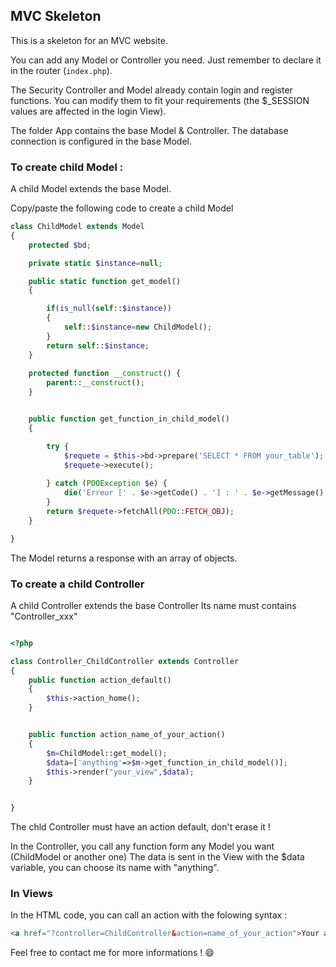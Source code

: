 ## MVC Skeleton

This is a skeleton for an MVC website.

You can add any Model or Controller you need. Just remember to declare it in the router (`index.php`).

The Security Controller and Model already contain login and register functions. 
You can modify them to fit your requirements 
(the $_SESSION values are affected in the login View).

The folder App contains the base Model & Controller.
The database connection is configured in the base Model.

### To create child Model :

A child Model extends the base Model.

Copy/paste the following code to create a child Model

```php
class ChildModel extends Model
{
    protected $bd;

    private static $instance=null;

    public static function get_model()
    {

        if(is_null(self::$instance))
        {
            self::$instance=new ChildModel();
        }
        return self::$instance;
    }
    
    protected function __construct() {
        parent::__construct(); 
    }


    public function get_function_in_child_model()
    {

        try {
            $requete = $this->bd->prepare('SELECT * FROM your_table');
            $requete->execute();
            
        } catch (PDOException $e) {
            die('Erreur [' . $e->getCode() . '] : ' . $e->getMessage() . '</p>');
        }
        return $requete->fetchAll(PDO::FETCH_OBJ);
    }

}
```

The Model returns a response with an array of objects.


### To create a child Controller

A child Controller extends the base Controller
Its name must contains "Controller_xxx"

```php

<?php

class Controller_ChildController extends Controller
{
    public function action_default()
    {
        $this->action_home();
    }


    public function action_name_of_your_action()
    {
        $m=ChildModel::get_model();
        $data=['anything'=>$m->get_function_in_child_model()];
        $this->render("your_view",$data);
    }


}
```

The chld Controller must have an action default, don't erase it !

In the Controller, you call any function form any Model you want (ChildModel or another one)
The data is sent in the View with the $data variable, you can choose its name with "anything".

### In Views

In the HTML code, you can call an action with the folowing syntax :

```HTML
<a href="?controller=ChildController&action=name_of_your_action">Your action</a>
```

Feel free to contact me for more informations ! 😄